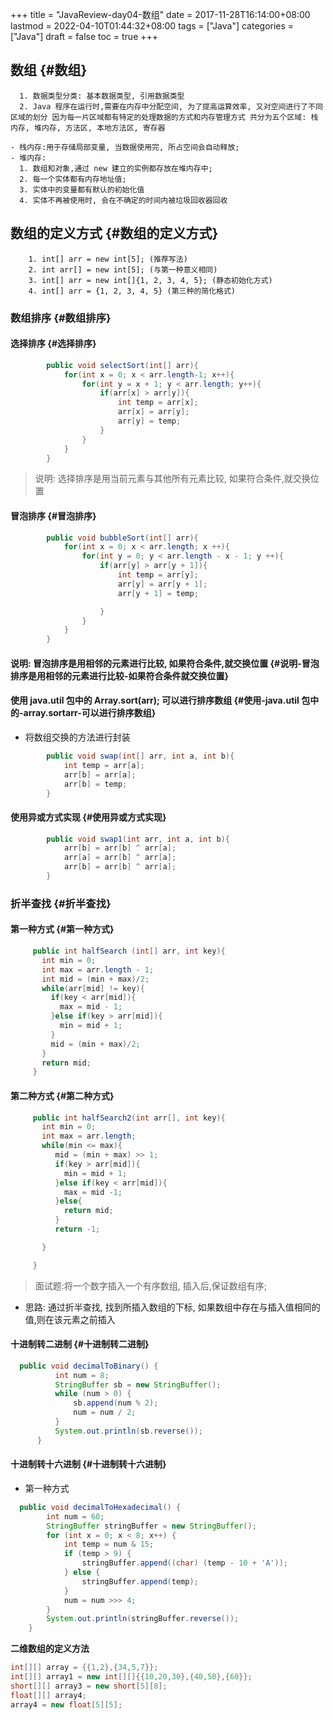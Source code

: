 +++
title = "JavaReview-day04-数组"
date = 2017-11-28T16:14:00+08:00
lastmod = 2022-04-10T01:44:32+08:00
tags = ["Java"]
categories = ["Java"]
draft = false
toc = true
+++

## 数组 {#数组}

```text
  1. 数据类型分类: 基本数据类型, 引用数据类型
  2. Java 程序在运行时,需要在内存中分配空间, 为了提高运算效率, 又对空间进行了不同区域的划分 因为每一片区域都有特定的处理数据的方式和内存管理方式 共分为五个区域: 栈内存, 堆内存, 方法区, 本地方法区, 寄存器

- 栈内存:用于存储局部变量, 当数据使用完, 所占空间会自动释放;
- 堆内存:
  1. 数组和对象,通过 new 建立的实例都存放在堆内存中;
  2. 每一个实体都有内存地址值;
  3. 实体中的变量都有默认的初始化值
  4. 实体不再被使用时, 会在不确定的时间内被垃圾回收器回收
```


## 数组的定义方式 {#数组的定义方式}

```text
    1. int[] arr = new int[5]; (推荐写法)
    2. int arr[] = new int[5]; (与第一种意义相同)
    3. int[] arr = new int[]{1, 2, 3, 4, 5}; (静态初始化方式)
    4. int[] arr = {1, 2, 3, 4, 5} (第三种的简化格式)
```


### 数组排序 {#数组排序}


#### 选择排序 {#选择排序}

```java
        public void selectSort(int[] arr){
            for(int x = 0; x < arr.length-1; x++){
                for(int y = x + 1; y < arr.length; y++){
                    if(arr[x] > arr[y]){
                        int temp = arr[x];
                        arr[x] = arr[y];
                        arr[y] = temp;
                    }
                }
            }
        }
```

> 说明: 选择排序是用当前元素与其他所有元素比较, 如果符合条件,就交换位置


#### 冒泡排序 {#冒泡排序}

```java
        public void bubbleSort(int[] arr){
            for(int x = 0; x < arr.length; x ++){
                for(int y = 0; y < arr.length - x - 1; y ++){
                    if(arr[y] > arr[y + 1]){
                        int temp = arr[y];
                        arr[y] = arr[y + 1];
                        arr[y + 1] = temp;

                    }
                }
            }
        }
```


#### 说明: 冒泡排序是用相邻的元素进行比较, 如果符合条件,就交换位置 {#说明-冒泡排序是用相邻的元素进行比较-如果符合条件就交换位置}


#### 使用 java.util 包中的 Array.sort(arr); 可以进行排序数组 {#使用-java.util 包中的-array.sortarr-可以进行排序数组}

-   将数组交换的方法进行封装

<!--listend-->

```java
        public void swap(int[] arr, int a, int b){
            int temp = arr[a];
            arr[b] = arr[a];
            arr[b] = temp;
        }
```


#### 使用异或方式实现 {#使用异或方式实现}

```java
        public void swap1(int arr, int a, int b){
            arr[b] = arr[b] ^ arr[a];
            arr[a] = arr[b] ^ arr[a];
            arr[b] = arr[b] ^ arr[a];
        }
```


### 折半查找 {#折半查找}


#### 第一种方式 {#第一种方式}

```java
     public int halfSearch (int[] arr, int key){
       int min = 0;
       int max = arr.length - 1;
       int mid = (min + max)/2;
       while(arr[mid] != key){
         if(key < arr[mid]){
           max = mid - 1;
         }else if(key > arr[mid]){
           min = mid + 1;
         }
         mid = (min + max)/2;
       }
       return mid;
     }
```


#### 第二种方式 {#第二种方式}

```java
     public int halfSearch2(int arr[], int key){
       int min = 0;
       int max = arr.length;
       while(min <= max){
          mid = (min + max) >> 1;
          if(key > arr[mid]){
            min = mid + 1;
          }else if(key < arr[mid]){
            max = mid -1;
          }else{
            return mid;
          }
          return -1;

       }

     }
```

> 面试题:将一个数字插入一个有序数组, 插入后,保证数组有序;

-   思路: 通过折半查找, 找到所插入数组的下标,
    如果数组中存在与插入值相同的值,则在该元素之前插入


#### 十进制转二进制 {#十进制转二进制}

```java
  public void decimalToBinary() {
          int num = 8;
          StringBuffer sb = new StringBuffer();
          while (num > 0) {
              sb.append(num % 2);
              num = num / 2;
          }
          System.out.println(sb.reverse());
      }
```


#### 十进制转十六进制 {#十进制转十六进制}

-   第一种方式

<!--listend-->

```java
  public void decimalToHexadecimal() {
        int num = 60;
        StringBuffer stringBuffer = new StringBuffer();
        for (int x = 0; x < 8; x++) {
            int temp = num & 15;
            if (temp > 9) {
                stringBuffer.append((char) (temp - 10 + 'A'));
            } else {
                stringBuffer.append(temp);
            }
            num = num >>> 4;
        }
        System.out.println(stringBuffer.reverse());
    }
```

**二维数组的定义方法**

```java
int[][] array = {{1,2},{34,5,7}};
int[][] array1 = new int[][]{{10,20,30},{40,50},{60}};
short[][] array3 = new short[5][8];
float[][] array4;
array4 = new float[5][5];
```
